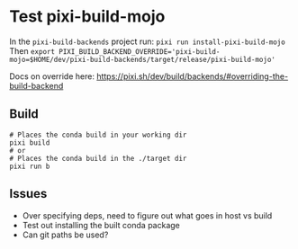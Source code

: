 # Test pixi-build-mojo

In the `pixi-build-backends` project run: `pixi run install-pixi-build-mojo`
Then `export PIXI_BUILD_BACKEND_OVERRIDE='pixi-build-mojo=$HOME/dev/pixi-build-backends/target/release/pixi-build-mojo'`

Docs on override here: https://pixi.sh/dev/build/backends/#overriding-the-build-backend

## Build

```
# Places the conda build in your working dir
pixi build
# or
# Places the conda build in the ./target dir
pixi run b
```

## Issues

- Over specifying deps, need to figure out what goes in host vs build
- Test out installing the built conda package
- Can git paths be used?
